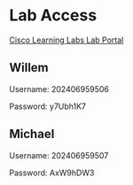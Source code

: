 # Lab Access

[Cisco Learning Labs Lab Portal](https://cll-ng.cisco.com/) 

## Willem
Username: 202406959506

Password: y7Ubh1K7
## Michael
Username: 202406959507

Password: AxW9hDW3

